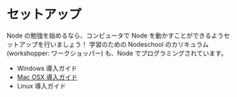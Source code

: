 # セットアップ

Node の勉強を始めるなら、コンピュータで Node を動かすことができるようセットアップを行いましょう！
学習のための Nodeschool のカリキュラム (workshopper: ワークショッパー) も、Node でプログラミングされています。

* Windows 導入ガイド
* [Mac OSX 導入ガイド](osx.md)
* Linux 導入ガイド
